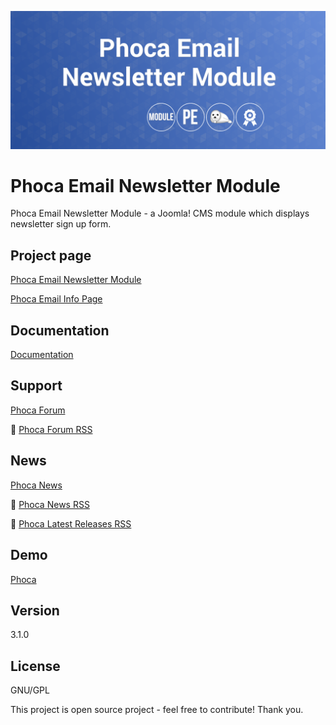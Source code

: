 



![Phoca Email Newsletter Module](https://github.com/PhocaCz/PhocaEmailNewsletterModule/blob/master/mod_phocaemail_newsletter.png)

# Phoca Email Newsletter Module



Phoca Email Newsletter Module - a Joomla! CMS module which displays newsletter sign up form.



## Project page

[Phoca Email Newsletter Module](https://www.phoca.cz/phoca-email-newsletter-module)

[Phoca Email Info Page](https://www.phoca.cz/project/phocaemail-joomla-email)



## Documentation

[Documentation](https://www.phoca.cz/documentation/category/120-phoca-email-newsletter-module)





## Support

[Phoca Forum](https://www.phoca.cz/forum)

:bell: [Phoca Forum RSS](https://www.phoca.cz/forum/app.php/feed)



## News

[Phoca News](https://www.phoca.cz/news)

:bell: [Phoca News RSS](https://www.phoca.cz/news?format=feed&type=rss)

:bell: [Phoca Latest Releases RSS](https://www.phoca.cz/download/feed/111?format=feed&type=rss)



## Demo

[Phoca](https://www.phoca.cz)



## Version

3.1.0



## License

GNU/GPL



This project is open source project - feel free to contribute! Thank you.

